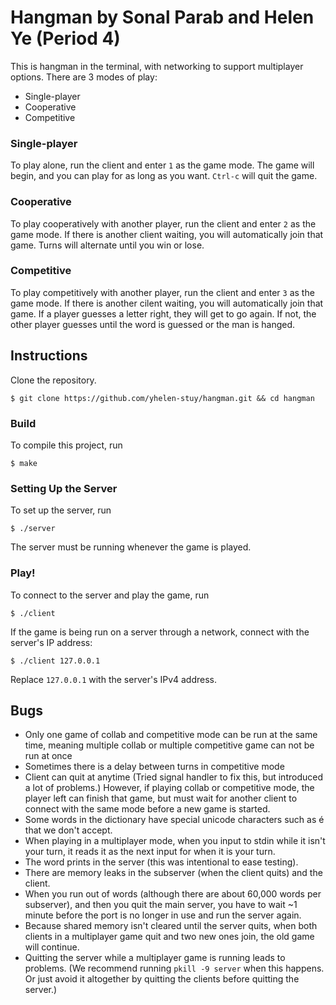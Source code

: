 # Hangman by Sonal Parab and Helen Ye (Period 4)

This is hangman in the terminal, with networking to support multiplayer options.
There are 3 modes of play:
* Single-player
* Cooperative
* Competitive

### Single-player

To play alone, run the client and enter `1` as the game mode.
The game will begin, and you can play for as long as you want.
`Ctrl-c` will quit the game.

### Cooperative

To play cooperatively with another player, run the client and enter `2` as the game mode.
If there is another client waiting, you will automatically join that game.
Turns will alternate until you win or lose.

### Competitive

To play competitively with another player, run the client and enter `3` as the game mode.
If there is another cilent waiting, you will automatically join that game.
If a player guesses a letter right, they will get to go again.
If not, the other player guesses until the word is guessed or the man is hanged.

## Instructions

Clone the repository.

```
$ git clone https://github.com/yhelen-stuy/hangman.git && cd hangman
```

### Build

To compile this project, run

```
$ make
```

### Setting Up the Server

To set up the server, run

```
$ ./server
```

The server must be running whenever the game is played.

### Play!

To connect to the server and play the game, run

```
$ ./client
```

If the game is being run on a server through a network, connect with the server's IP address:

```
$ ./client 127.0.0.1
```

Replace `127.0.0.1` with the server's IPv4 address.

## Bugs

* Only one game of collab and competitive mode can be run at the same time, meaning multiple collab or multiple competitive game can not be run at once
* Sometimes there is a delay between turns in competitive mode
* Client can quit at anytime (Tried signal handler to fix this, but introduced a lot of problems.) However, if playing collab or competitive mode, the player left can finish that game, but must wait for another client to connect with the same mode before a new game is started.
* Some words in the dictionary have special unicode characters such as é that we don't accept.
* When playing in a multiplayer mode, when you input to stdin while it isn't your turn, it reads it as the next input for when it is your turn.
* The word prints in the server (this was intentional to ease testing).
* There are memory leaks in the subserver (when the client quits) and the client.
* When you run out of words (although there are about 60,000 words per subserver), and then you quit the main server, you have to wait ~1 minute before the port is no longer in use and run the server again.
* Because shared memory isn't cleared until the server quits, when both clients in a multiplayer game quit and two new ones join, the old game will continue.
* Quitting the server while a multiplayer game is running leads to problems. (We recommend running `pkill -9 server` when this happens. Or just avoid it altogether by quitting the clients before quitting the server.)
